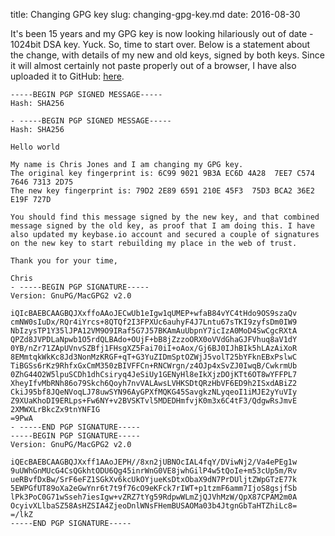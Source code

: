 title: Changing GPG key
slug: changing-gpg-key.md
date: 2016-08-30


It's been 15 years and my GPG key is now looking hilariously out of date - 1024bit DSA key. Yuck.
So, time to start over. Below is a statement about the change, with details of my new and old keys, signed by both keys. Since it will almost certainly not paste properly out of a browser, I have also uploaded it to GitHub: [here](https://gist.githubusercontent.com/cmsj/3093f03e085239de0e64ea33d1b2bfab/raw/82c2cb9110e83f0aae4a8155aec954c3aa9aab3b/gpg-migration.txt.asc.asc).

    -----BEGIN PGP SIGNED MESSAGE-----
    Hash: SHA256

    - -----BEGIN PGP SIGNED MESSAGE-----
    Hash: SHA256

    Hello world

    My name is Chris Jones and I am changing my GPG key.
    The original key fingerprint is: 6C99 9021 9B3A EC6D 4A28  7EE7 C574 7646 7313 2D75
    The new key fingerprint is: 79D2 2E89 6591 210E 45F3  75D3 BCA2 36E2 E19F 727D

    You should find this message signed by the new key, and that combined message signed by the old key, as proof that I am doing this. I have also updated my keybase.io account and secured a couple of signatures on the new key to start rebuilding my place in the web of trust.

    Thank you for your time,

    Chris
    - -----BEGIN PGP SIGNATURE-----
    Version: GnuPG/MacGPG2 v2.0

    iQIcBAEBCAAGBQJXxffoAAoJECwUb1eIgw1qUMEP+wfaB84vYC4tHdo9OS9szaQv
    cmNW0sIuDx/RQr4iYrcs+8QTQf2I3FPXUc6auhyF4J7Lntu67sTKI9zyfsDm0IW9
    NbIzysTP1Y35lJPA12VM9O9IRaf5G7J57BKAmAuUbpnY7icIzA0MoD4SwCgcRXtA
    QPZd8JVPDLaNpwb1O5rdQLBAdo+OUjF+bB8jZzzoORX0oVVdGhaGJFVhuq8aV1dY
    0YB/nZr71ZApUVnvSZBfj1FHsgXZ5Fai70iI+oAox/Gj6BJ0IJhBIk5hLAzAiXoR
    8EMmtqkWkKc8Jd3NonMzKRGF+qT+G3YuZIDmSptOZWjJ5volT25bYFknEBxPslwC
    TiBGSs6rKz9RhfxGxCmM350zBIVFFCn+RNCWrgn/z4OJp4xSvZJ0IwqB/CwkrmUb
    0ZhG44O2W5lpuSCDh1dhCsiryq4JeSiUy1GENyHl8eIkXjzDOjKTt6OT8wYFFPL7
    XheyIfvMbRNh86o79Skch6Qoyh7nvVALAwsLVHKSDtQRzHbVF6ED9h2ISxdABiZ2
    CkiJ95bf8JQeNVoqLJ78uwSYN96AyGPXfMQKG45SavgkzNLyqeoI1iMJE2yYuVIy
    Z9XUaKhoDI9ERLps+Fw6NY+v2BVSKTvl5MDEDHmfvjK0m3x6C4tF3/QdgwRsJmvE
    2XMWXLrBkcZx9tnYNFIG
    =9PwA
    - -----END PGP SIGNATURE-----
    -----BEGIN PGP SIGNATURE-----
    Version: GnuPG/MacGPG2 v2.0

    iQEcBAEBCAAGBQJXxff1AAoJEPH//8xn2jUBNOcIAL4fqY/DViwNj2/Va4ePEg1w
    9uUWhGnMUcG4CsQGkhtODU6Qg45inrWnG0VE8jwhGilP4w5tQoIe+m53cUp5m/Rv
    ueRBvfDxBw/SrF6eFZ1SGkXv6kcUkOYjueKsDtxObaX9dN7PrDUljtZWpGTzE77k
    5EWPGfUT89oXa2eGwYnr6t7t9f76cO9eKFck7rIWT+p1tzmF6amm7IjoS8gsjfSb
    lPk3PoC0G71wSseh7iesIgw+vZRZ7tYg59RdpwWLmZjQJVhMzW/QpX87CPAM2m0A
    OcyivXLlbaSZ58AsHZSIA4ZjeoDnlWNsFHemBUSAOMa03b4JtgnGbTaHTZhiLc8=
    =/lkZ
    -----END PGP SIGNATURE-----